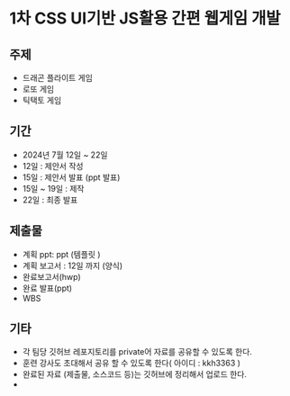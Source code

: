 # 1차 CSS UI기반 JS활용 간편 웹게임 개발
## 주제 
 - 드래곤 플라이트 게임
 - 로또 게임
 - 틱택토 게임
## 기간
  - 2024년 7월 12일 ~ 22일
  - 12일 : 제안서 작성
  - 15일 : 제안서 발표 (ppt 발표)
  - 15일 ~ 19일 : 제작
  - 22일 : 최종 발표
## 제출물
 - 계획 ppt: ppt (템플릿 )
 - 계획 보고서 : 12일 까지 (양식)
 - 완료보고서(hwp)
 - 완료 발표(ppt)
 - WBS
## 기타
- 각 팀당 깃허브 레포지토리를 private어 자료를 공유할 수 있도록 한다.
- 훈련 강사도 초대해서 공유 할 수 있도록 한다( 아이디 : kkh3363 )
- 완료된 자료 (제출물, 소스코드 등)는 깃허브에 정리해서 업로드 한다.
- 
